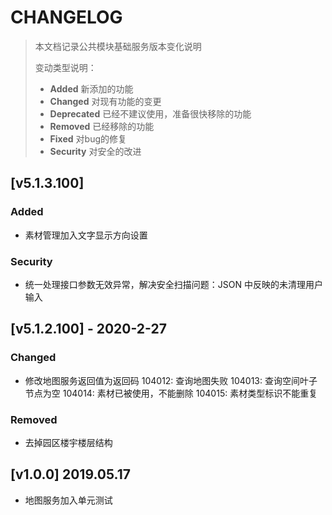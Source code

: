 # CHANGELOG
> 本文档记录公共模块基础服务版本变化说明
>
> 变动类型说明：
>
> - **Added** 新添加的功能
> - **Changed** 对现有功能的变更
> - **Deprecated** 已经不建议使用，准备很快移除的功能
> - **Removed** 已经移除的功能
> - **Fixed** 对bug的修复
> - **Security** 对安全的改进

## [v5.1.3.100]
### Added
  - 素材管理加入文字显示方向设置 
### Security
  - 统一处理接口参数无效异常，解决安全扫描问题：JSON 中反映的未清理用户输入

## [v5.1.2.100] - 2020-2-27
### Changed
  - 修改地图服务返回值为返回码
      104012: 查询地图失败
      104013: 查询空间叶子节点为空
      104014: 素材已被使用，不能删除
      104015: 素材类型标识不能重复
  
### Removed
  - 去掉园区楼宇楼层结构
  
## [v1.0.0] 2019.05.17
- 地图服务加入单元测试